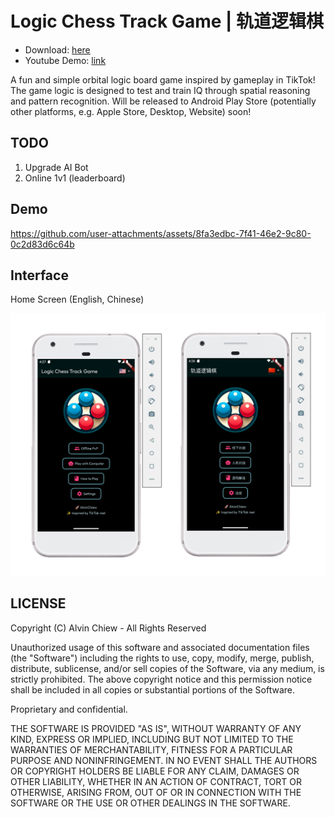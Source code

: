 # Logic Chess Track Game | 轨道逻辑棋

- Download: [here](https://github.com/AlvinChiew/logic-chess-track-game/raw/refs/heads/main/logic_chess_track_game.apk)
- Youtube Demo: [link](https://www.youtube.com/watch?v=mnRPmoSrgTw)

A fun and simple orbital logic board game inspired by gameplay in TikTok! The game logic is designed to test and train IQ through spatial reasoning and pattern recognition. Will be released to Android Play Store (potentially other platforms, e.g. Apple Store, Desktop, Website) soon!

## TODO

1. Upgrade AI Bot
1. Online 1v1 (leaderboard)

## Demo

https://github.com/user-attachments/assets/8fa3edbc-7f41-46e2-9c80-0c2d83d6c64b

## Interface

Home Screen (English, Chinese)

![home screen](assets/home_screen_both.png)

## LICENSE

Copyright (C) Alvin Chiew - All Rights Reserved

Unauthorized usage of this software and associated documentation files (the "Software") including the rights to use, copy, modify, merge, publish, distribute, sublicense, and/or sell copies of the Software, via any medium, is strictly prohibited. The above copyright notice and this permission notice shall be included in all copies or substantial portions of the Software.

Proprietary and confidential.

THE SOFTWARE IS PROVIDED "AS IS", WITHOUT WARRANTY OF ANY KIND, EXPRESS OR
IMPLIED, INCLUDING BUT NOT LIMITED TO THE WARRANTIES OF MERCHANTABILITY,
FITNESS FOR A PARTICULAR PURPOSE AND NONINFRINGEMENT. IN NO EVENT SHALL THE
AUTHORS OR COPYRIGHT HOLDERS BE LIABLE FOR ANY CLAIM, DAMAGES OR OTHER
LIABILITY, WHETHER IN AN ACTION OF CONTRACT, TORT OR OTHERWISE, ARISING FROM,
OUT OF OR IN CONNECTION WITH THE SOFTWARE OR THE USE OR OTHER DEALINGS IN
THE SOFTWARE.
